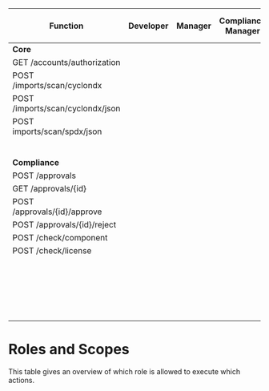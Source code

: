 | Function                         | Developer | Manager | Compliance Manager | Portfolio Manager | Account Manager | Enterprise Admin | Company Component Manager | Company Security Manager |
| -------------------------------- | --------- | ------- | ------------------ | ----------------- | --------------- | ---------------- | ------------------------- | ------------------------ |
| **Core**                         |           |         |                    |                   |                 |                  |                           |                          |
| GET /accounts/authorization      |           |         |                    |                   |                 |                  |                           |                          |
| POST /imports/scan/cyclondx      |           |         |                    |                   |                 |                  |                           |                          |
| POST /imports/scan/cyclondx/json |           |         |                    |                   |                 |                  |                           |                          |
| POST imports/scan/spdx/json      |           |         |                    |                   |                 |                  |                           |                          |
|                                  |           |         |                    |                   |                 |                  |                           |                          |
|                                  |           |         |                    |                   |                 |                  |                           |                          |
|                                  |           |         |                    |                   |                 |                  |                           |                          |
|                                  |           |         |                    |                   |                 |                  |                           |                          |
|                                  |           |         |                    |                   |                 |                  |                           |                          |
|                                  |           |         |                    |                   |                 |                  |                           |                          |
| **Compliance**                   |           |         |                    |                   |                 |                  |                           |                          |
| POST /approvals                  |           |         |                    |                   |                 |                  |                           |                          |
| GET /approvals/{id}              |           |         |                    |                   |                 |                  |                           |                          |
| POST /approvals/{id}/approve     |           |         |                    |                   |                 |                  |                           |                          |
| POST /approvals/{id}/reject      |           |         |                    |                   |                 |                  |                           |                          |
| POST /check/component            |           |         |                    |                   |                 |                  |                           |                          |
| POST /check/license              |           |         |                    |                   |                 |                  |                           |                          |
|                                  |           |         |                    |                   |                 |                  |                           |                          |
|                                  |           |         |                    |                   |                 |                  |                           |                          |
|                                  |           |         |                    |                   |                 |                  |                           |                          |
|                                  |           |         |                    |                   |                 |                  |                           |                          |
|                                  |           |         |                    |                   |                 |                  |                           |                          |
|                                  |           |         |                    |                   |                 |                  |                           |                          |
|                                  |           |         |                    |                   |                 |                  |                           |                          |
|                                  |           |         |                    |                   |                 |                  |                           |                          |
|                                  |           |         |                    |                   |                 |                  |                           |                          |
|                                  |           |         |                    |                   |                 |                  |                           |                          |
|                                  |           |         |                    |                   |                 |                  |                           |                          |
|                                  |           |         |                    |                   |                 |                  |                           |                          |
|                                  |           |         |                    |                   |                 |                  |                           |                          |
|                                  |           |         |                    |                   |                 |                  |                           |                          |
|                                  |           |         |                    |                   |                 |                  |                           |                          |
|                                  |           |         |                    |                   |                 |                  |                           |                          |
|                                  |           |         |                    |                   |                 |                  |                           |                          |
|                                  |           |         |                    |                   |                 |                  |                           |                          |
|                                  |           |         |                    |                   |                 |                  |                           |                          |
|                                  |           |         |                    |                   |                 |                  |                           |                          |
|                                  |           |         |                    |                   |                 |                  |                           |                          |

# Roles and Scopes

This table gives an overview of which role is allowed to execute which actions.